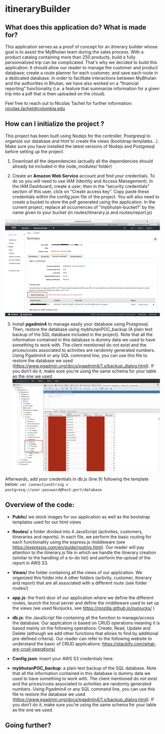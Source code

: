 # itineraryBuilder
## What does this application do? What is made for?

This application serves as a proof of concept for an itinerary builder whose goal is to assist the MyBhutan team during the sales process. With a product catalog containing more than 250 products, build a fully personnalized trip can be complicated. That's why we decided to build this application. It should allow our reader to manage the customer and product database; create a route planner for each customer; and save each route in a dedicated database. In order to facilitate interactions between MyBhutan and the authorities in Bhutan, we have also worked on a “financial reporting” functionality (i.e. a feature that summarize information for a given trip into a pdf that is then uploaded on the cloud).

Feel free to reach out to Nicolas Tachet for further information: nicolas.tachet@columbia.edu

## How can I initialize the project ?

This project has been built using Nodejs for the controller, Postgresql to organize our database and html to create the views (bootstrap templates…). Make sure you have installed the latest versions of Nodejs and Postgresql before setting up the project.

1. Download all the dependencies (actually all the dependencies should already be included in the node_modules/ folder)

2. Create an **Amazon Web Service** account and find your credentials. To do so you will need to use IAM (Identity and Access Management). In the IAM Dashboard, create a user; then in the “security credentials” section of this user, click on “Create access key”. Copy paste these credentials within the config.json file of the project. You will also need to create a bucket to store the pdf generated using the application. In the current project, replace all occurrences of "mybhutan-bucket1” by the name given to your bucket (in routes/itinerary.js and routes/report.js)

![alt text](https://github.com/Nicolastachet/itineraryBuilder/blob/master/imagesForReadme/aws.png)


3. Install **pgadmin4** to manage easily your database using Postgresql. Then, restore the database using mybhutanPOC_backup (A plain text backup of the SQL database included in the project). Note that all the information contained in this database is dummy data we used to have something to work with. The client mentioned do not exist and the prices/costs associated to activities are randomly generated numbers. Using Pgadmin4 or any SQL command line, you can use this file to restore the database we used (https://www.pgadmin.org/docs/pgadmin4/1.x/backup_dialog.html). If you don’t do it, make sure you’re using the same schema for your table as the one we used. 
![alt text](https://github.com/Nicolastachet/itineraryBuilder/blob/master/imagesForReadme/pg.png)

Afterwards, add your credentials in db.js (line 9) following the template below: `var connectionString = postgresq://user:password@host:port/database`


## Overview of the code:

- **Public/** we stock images for our application as well as the bootstrap templates used for our html views

- **Routes/** a folder divided into 4 JavaScript (activities, customers, itineraries and reports). In each file, we perform the basic routing for each functionality using the express.js middleware (see https://expressjs.com/en/guide/routing.html).  Our reader will pay attention to the itinerary.js file in which we handle the itinerary creation (similar to the handling of a to-do list) and perform the upload of the report in AWS S3.

- **Views/** the folder containing all the views of our application. We organized this folder into 4 other folders (activity, customer, itinerary and report) that are all associated with a different route (see folder routes/)

- **app.js**: the front door of our application where we define the different routes, launch the local server and define the middleware used to set up the views (we used Nunjucks, see https://mozilla.github.io/nunjucks/
)

- **db.js**: the JavaScript file containing all the function to manage/access the database. Our application is based on CRUD operations meaning it is based mainly on the following operations: Create, Read, Update and Delete (although we add other functions that allows to find by additional pre-defined criteria). Our reader can refer to the following website to understand the basic of CRUD applications: https://stackify.com/what-are-crud-operations/

- **Config.json**: Insert your AWS S3 credentials here.

- **mybhutanPOC_backup**: a plain text backup of the SQL database. Note that all the information contained in this database is dummy data we used to have something to work with. The client mentioned do not exist and the prices/costs associated to activities are randomly generated numbers. Using Pgadmin4 or any SQL command line, you can use this file to restore the database we used (https://www.pgadmin.org/docs/pgadmin4/1.x/backup_dialog.html). If you don’t do it, make sure you’re using the same schema for your table as the one we used.

## Going further?



